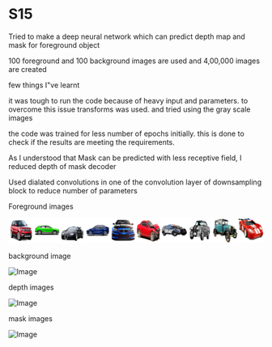 # S15

Tried to make a deep neural network which can predict depth map and mask for foreground object

100 foreground and 100 background images are used and 4,00,000 images are created

few things I"ve learnt

it was tough to run the code because of heavy input and parameters. to overcome this issue transforms was used. and tried using the gray scale images

the code was trained for less number of epochs initially. this is done to check if the results are meeting the requirements.

As I understood that Mask can be predicted with less receptive field, I reduced depth of mask decoder

Used dialated convolutions in one of the convolution layer of downsampling block to reduce number of parameters

Foreground images

![Image](https://github.com/meenuraji/S15/blob/master/fgimg.png)

background image

![Image]()

depth images

![Image]()

mask images

![Image]()


